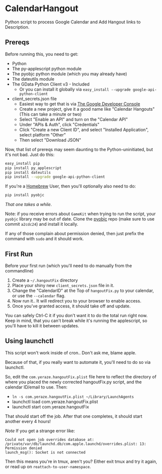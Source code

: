 CalendarHangout
===============

Python script to process Google Calendar and Add Hangout links to Description.


Prereqs
-------
Before running this, you need to get:

* Python
* The py-applescript python module
* The pyobjc python module (which you may already have)
* The dateutils module
* The GData Python Client v3 - Included
	* Or you can install it globally via `easy_install --upgrade google-api-python-client`
* client_secrets.json file
	* Easiest way to get that is via [The Google Developer Console](https://console.developers.google.com/project)
	* Create a new project, give it a good name like "Calendar Hangouts" (This can take a minute or two)
	* Select "Enable an API" and turn on the "Calendar API"
	* Under "APIs & Auth", click "Credentials"
	* Click "Create a new Client ID", and select "Installed Application", select platform "Other"
	* Then select "Download JSON"

Now, that list of prereqs may seem daunting to the Python-uninitiated, but it's not bad.  Just do this:

```bash
easy_install pip
pip install py_applescript
pip install dateutils
pip install --upgrade google-api-python-client

```

If you're a [Homebrew](http://brew.sh) User, then you'll optionally also need to do:
```bash
pip install pyobjc
```
_That one takes a while_.

Note: if you receive errors about `GameKit` when trying to run the script, your `pyobjc` library may be out of date.
Clone the [pyobjc](https://bitbucket.org/ronaldoussoren/pyobjc/) repo (make sure to use commit `a2cdc24`) and install it locally.

If any of those complain about permission denied, then just prefix the command with `sudo` and it should work.

First Run
---------
Before  your first run (which you'll need to do manually from the commandline)

1. Create a `~/.hangoutFix` directory
2. Place your shiny new `client_secrets.json` file in it.
3. Change the "CalendarID" at the Top of `hangoutFix.py` to your calendar, or use the `--calendar` flag.
4. Now run it.. It will redirect you to your browser to enable access.
5. Once you've granted access, it should take off and update.

You can safely Ctrl-C it if you don't want it to do the total run right now.  Keep in mind, that you can't
break while it's running the applescript, so you'll have to kill it between updates.

Using launchctl
---------------
This script won't work inside of cron.. Don't ask me, blame apple.

Because of that, if you really want to automate it, you'll need to do so via launchctl.

So, edit the `com.yeraze.hangoutFix.plist` file here to reflect the directory of where
you placed the newly corrected hangoutFix.py script, and the calendar ID/email to use. Then:

* `ln -s com.yeraze.hangoutFix.plist ~/Library/LaunchAgents`
* launchctl load com.yeraze.hangoutFix.plist
* launchctl start com.yeraze.hangoutFix

That should start off the job.  After that one completes, it should start another every 4 hours!

*Note* If you get a strange error like:
```
Could not open job overrides database at: /private/var/db/launchd.db/com.apple.launchd/overrides.plist: 13: Permission denied
launch_msg(): Socket is not connected
```
Then this means you're in tmux, aren't you?  Either exit tmux and try it again, or read up on `reattach-to-user-namespace`.
